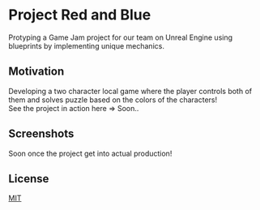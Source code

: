 # Project Red and Blue
Protyping a Game Jam project for our team on Unreal Engine using blueprints by implementing unique mechanics.

## Motivation
Developing a two character local game where the player controls both of them and solves puzzle based on the colors of the characters!<br>
See the project in action here => Soon..

## Screenshots
Soon once the project get into actual production!

## License
[MIT](https://choosealicense.com/licenses/mit/)
